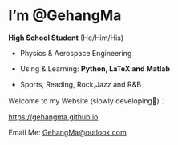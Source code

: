# I’m @GehangMa

**High School Student**
(He/Him/His)

- Physics & Aerospace Engineering

- Using & Learning: **Python, LaTeX and Matlab**
  
- Sports, Reading, Rock,Jazz and R&B

Welcome to my Website (slowly developing🐌)：

https://gehangma.github.io

Email Me:
<GehangMa@outlook.com>

<!--[![Gehang's GitHub stats](https://github-readme-stats.vercel.app/api?username=GehangMa)](https://github.com/GehangMa/github-readme-stats) -->
